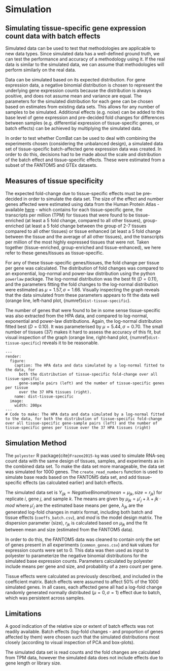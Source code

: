 # Simulation

## Simulating tissue-specific gene expression count data with batch effects
Simulated data can be used to test that methodologies are applicable to new data types. 
Since simulated data has a well-defined ground truth, we can test the performance and accuracy of a methodology using it. 
If the real data is similar to the simulated data, we can assume that methodologies will perform similarly on the real data.

Data can be simulated based on its expected distribution. 
For gene expression data, a negative binomial distribution is chosen to represent the underlying gene expression counts because the distribution is always positive, and does not assume mean and variance are equal. 
The parameters for the simulated distribution for each gene can be chosen based on estimates from existing data sets. 
This allows for any number of samples to be simulated. 
Additional effects (e.g. noise) can be added to this base level of gene expression and pre-decided fold changes for differences between samples (e.g. differential expression of tissue-specific genes, or batch effects) can be achieved by multiplying the simulated data. 

In order to test whether ComBat can be used to deal with combining the experiments chosen (considering the unbalanced design), a simulated data set of tissue-specific batch-affected gene expression data was created. 
In order to do this, decisions had to be made about the scale and distribution of the batch effect and tissue-specific effects. 
These were estimated from a subset of the FANTOM5 and GTEx datasets.

## Measures of tissue specificity
The expected fold-change due to tissue-specific effects must be pre-decided in order to simulate the data set. 
The size of the effect and number genes affected were estimated using data from the Human Protein Atlas - available [here](https://www.proteinatlas.org/download/proteinatlas.tsv.zip) -  which contains for each tissue-specific gene, the transcripts per million (TPM) for tissues that were found to be tissue-enriched (at least a 5 fold change, compared to all other tissues), group-enriched (at least a 5 fold change between the group of 2-7 tissues compared to all other tissues) or tissue enhanced (at least a 5 fold change between the tissue and the average of all other tissues), and the transcripts per million of the most highly expressed tissues that were not. 
Taken together (tissue-enriched, group-enriched and tissue-enhanced), we here refer to these genes/tissues as tissue-specific.

For any of these tissue-specific genes/tissues, the fold change per tissue per gene was calculated. 
The distribution of fold changes was compared to an exponential, log-normal and power-law distribution using the python `powerlaw` package. 
The log-normal distribution was the best fit ($D=0.11$), and the parameters fitting the fold changes to the log-normal distribution were estimated as $\mu=1.57, \sigma=1.66$. 
Visually inspecting the graph reveals that the data simulated from these parameters appears to fit the data well (orange line, left-hand plot, {numref}`dist-tissue-specific`).

The number of genes that were found to be in some sense tissue-specific was also extracted from the HPA data, and compared to log-normal, exponential and power-law distributions. 
Again, the log-normal distribution fitted best ($D=0.10$). It was parameterised by $\mu=5.44, \sigma=0.70$. 
The small number of tissues (37) makes it hard to assess the accuracy of this fit, but visual inspection of the graph (orange line, right-hand plot, {numref}`dist-tissue-specific`) reveals it to be reasonable.


```{code-cell} ipython3
---
render:
  figure:
    caption: The HPA data and data simulated by a log-normal fitted to the data, for
      both the distribution of tissue-specific fold-change over all tissue-specific
      gene-sample pairs (left) and the number of tissue-specific genes per tissue
      over the 37 HPA tissues (right).
    name: dist-tissue-specific
  image:
    width: 200px
---
# Code to make: The HPA data and data simulated by a log-normal fitted to the data, for both the distribution of tissue-specific fold-change over all tissue-specific gene-sample pairs (left) and the number of tissue-specific genes per tissue over the 37 HPA tissues (right)
```

## Simulation Method
The `polyester` R package{cite}`Frazee2015-kg` was used to simulate RNA-seq count data with the same design of tissues, samples, and experiments as in the combined data set. 
To make the data set more manageable, the data set was simulated for 1000 genes. The `create_read_numbers` function is used to simulate base reads based on the FANTOM5 data set, and add tissue-specific effects (as calculated earlier) and batch effects. 

The simulated data set is $Y_{ijk}\propto Negative Binomal (mean=\mu_{jk},size=r_{jk})$ for replicate $i$, gene $j$, and sample $k$. 
The means are given by $\mu_{jk}=\mu'_j+\lambda+{jk} \cdot mod$ where $\mu'_j$ are the estimated base means per gene, $\lambda_{jk}$ are the generated log-fold changes in matrix format, including both batch and tissue effects (`coeffs_batch.csv`), and $mod$ is the model design matrix. 
The dispersion parameter (size), $r_{jk}$ is calculated based on $\mu_{jk}$ and the fit between mean and size (estimated from the FANTOM5 data).

In order to do this, the FANTOM5 data was cleaned to contain only the set of genes present in all experiments (`common_genes.csv`) and `NaN` values for expression counts were set to 0. 
This data was then used as input to polyester to parameterize the negative binomial distributions for the simulated base expression counts. 
Parameters calculated by polyester include means per gene and size, and probability of a zero count per gene. 

Tissue effects were calculated as previously described, and included in the coefficient matrix. 
Batch effects were assumed to affect 50% of the 1000 simulated genes. 
In all cases, each affected gene all had a log-fold change randomly generated normally distributed ($\mu=0,\sigma=1$) effect due to batch, which was persistent across samples.

## Limitations
A good indication of the relative size or extent of batch effects was not readily available. 
Batch effects (log-fold changes - and proportion of genes affected by them) were chosen such that the simulated distributions most closely (according to visual inspection of PCA and box-plots).

The simulated data set is read counts and the fold changes are calculated from TPM data, however the simulated data does not include effects due to gene length or library size.